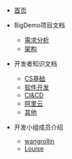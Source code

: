 * [首页](/)

* BigDemo项目文档
    * [需求分析](/docs/bigdemo/需求分析.md)
    * [架构](/docs/bigdemo/架构.md)

* 开发者知识文档
  * [CS基础](/docs/full-stack/cs基础.md)
  * [软件开发](/docs/full-stack/软件开发.md)
  * [CI&CD](/docs/full-stack/CI&CD.md)
  * [阿里云](/docs/full-stack/阿里云.md)
  * [其他](/docs/full-stack/其他.md)

* 开发小组成员介绍
  * [wangrollin](/docs/contributors/wangrollin.md)
  * [Louise](/docs/contributors/Louise.md)
